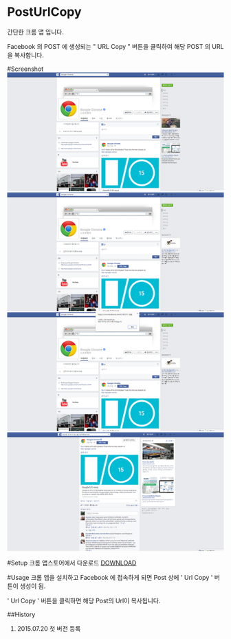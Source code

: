 # PostUrlCopy
간단한 크롬 앱 입니다.

Facebook 의 POST 에 생성되는 " URL Copy " 버튼을 클릭하여 해당 POST 의 URL 을 복사합니다. 

#Screenshot
![ScreenShot](/screenshot/step1.png)
![ScreenShot](/screenshot/step2.png)
![ScreenShot](/screenshot/step3.png)
![ScreenShot](/screenshot/step4.png)

#Setup
크롬 앱스토어에서 다운로드
[DOWNLOAD](https://chrome.google.com/webstore/detail/usefl-fb-posturlcopy/deknmfolloahfnkmjbnhaoglefljhkao?utm_source=chrome-ntp-icon "DOWNLOAD")

#Usage
크롬 앱을 설치하고 Facebook 에 접속하게 되면
Post 상에 ' Url Copy ' 버튼이 생성이 됨.

' Url Copy ' 버튼을 클릭하면 해당 Post의 Url이 복사됩니다.

##History
1. 2015.07.20 첫 버전 등록